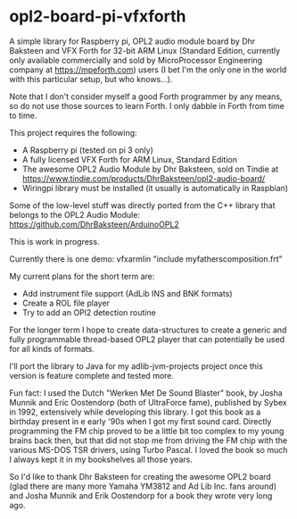 # opl2-board-pi-vfxforth

A simple library for Raspberry pi, OPL2 audio module board by Dhr Baksteen and VFX Forth for 32-bit ARM Linux (Standard Edition, currently only available commercially and sold by MicroProcessor Engineering company at https://mpeforth.com) users (I bet I'm the only one in the world with this particular setup, but who knows...).

Note that I don't consider myself a good Forth programmer by any means, so do not use those sources to learn Forth. I only dabble in Forth from time to time.

This project requires the following:
* A Raspberry pi (tested on pi 3 only)
* A fully licensed VFX Forth for ARM Linux, Standard Edition
* The awesome OPL2 Audio Module by Dhr Baksteen, sold on Tindie at https://www.tindie.com/products/DhrBaksteen/opl2-audio-board/
* Wiringpi library must be installed (it usually is automatically in Raspbian)

Some of the low-level stuff was directly ported from the C++ library that belongs to the OPL2 Audio Module: https://github.com/DhrBaksteen/ArduinoOPL2

This is work in progress.

Currently there is one demo:
    vfxarmlin "include myfatherscomposition.frt"

My current plans for the short term are:
* Add instrument file support (AdLib INS and BNK formats)
* Create a ROL file player
* Try to add an OPl2 detection routine

For the longer term I hope to create data-structures to create a generic and fully programmable thread-based OPL2 player that can potentially be used for all kinds of formats.

I'll port the library to Java for my adlib-jvm-projects project once this version is feature complete and tested more.

Fun fact: I used the Dutch "Werken Met De Sound Blaster" book, by Josha Munnik and Eric Oostendorp (both of UltraForce fame), published by Sybex in 1992, extensively while developing this library. I got this book as a birthday present in e early '90s when I got my first sound card. Directly programming the FM chip proved to be a little bit too complex to my young brains back then, but that did not stop me from driving the FM chip with the various MS-DOS TSR drivers, using Turbo Pascal. I loved the book so much I always kept it in my bookshelves all those years.

So I'd like to thank Dhr Baksteen for creating the awesome OPL2 board (glad there are many more Yamaha YM3812 and Ad Lib Inc. fans around) and Josha Munnik and Erik Oostendorp for a book they wrote very long ago.
